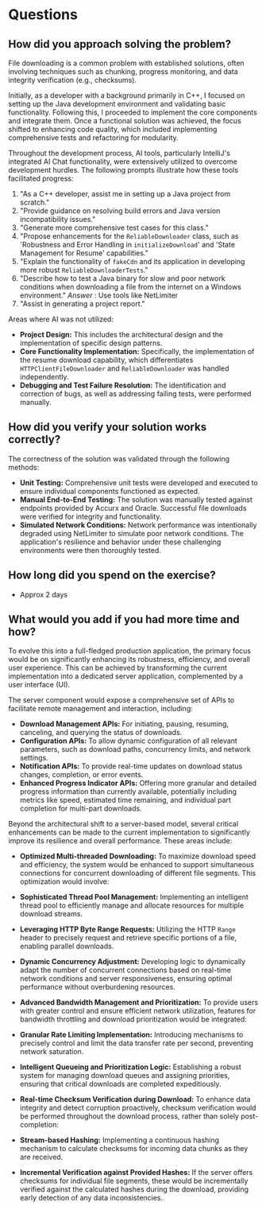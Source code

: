 # Questions

## How did you approach solving the problem?
File downloading is a common problem with established solutions, often involving techniques such as chunking, progress monitoring, and data integrity verification (e.g., checksums).

Initially, as a developer with a background primarily in C++, I focused on setting up the Java development environment and validating basic functionality. Following this, I proceeded to implement the core components and integrate them. Once a functional solution was achieved, the focus shifted to enhancing code quality, which included implementing comprehensive tests and refactoring for modularity.

Throughout the development process, AI tools, particularly IntelliJ's integrated AI Chat functionality, were extensively utilized to overcome development hurdles. The following prompts illustrate how these tools facilitated progress:

1.  "As a C++ developer, assist me in setting up a Java project from scratch."
2.  "Provide guidance on resolving build errors and Java version incompatibility issues."
3.  "Generate more comprehensive test cases for this class."
4.  "Propose enhancements for the `ReliableDownloader` class, such as 'Robustness and Error Handling in `initializeDownload`' and 'State Management for Resume' capabilities."
5.  "Explain the functionality of `fakeCdn` and its application in developing more robust `ReliableDownloaderTests`."
6.  "Describe how to test a Java binary for slow and poor network conditions when downloading a file from the internet on a Windows environment."
   *Answer* : Use tools like NetLimiter
7.  "Assist in generating a project report."


Areas where AI was not utilized:

*   **Project Design:** This includes the architectural design and the implementation of specific design patterns.
*   **Core Functionality Implementation:** Specifically, the implementation of the resume download capability, which differentiates `HTTPClientFileDownloader` and `ReliableDownloader` was handled independently.
*   **Debugging and Test Failure Resolution:** The identification and correction of bugs, as well as addressing failing tests, were performed manually.

## How did you verify your solution works correctly?
The correctness of the solution was validated through the following methods:
*   **Unit Testing:** Comprehensive unit tests were developed and executed to ensure individual components functioned as expected.
*   **Manual End-to-End Testing:** The solution was manually tested against endpoints provided by Accurx and Oracle. Successful file downloads were verified for integrity and functionality.
*   **Simulated Network Conditions:** Network performance was intentionally degraded using NetLimiter to simulate poor network conditions. The application's resilience and behavior under these challenging environments were then thoroughly tested.

## How long did you spend on the exercise?
- Approx 2 days

## What would you add if you had more time and how?
To evolve this into a full-fledged production application, the primary focus would be on significantly enhancing its robustness, efficiency, and overall user experience. This can be achieved by transforming the current implementation into a dedicated server application, complemented by a user interface (UI).

The server component would expose a comprehensive set of APIs to facilitate remote management and interaction, including:

*   **Download Management APIs:** For initiating, pausing, resuming, canceling, and querying the status of downloads.
*   **Configuration APIs:** To allow dynamic configuration of all relevant parameters, such as download paths, concurrency limits, and network settings.
*   **Notification APIs:** To provide real-time updates on download status changes, completion, or error events.
*   **Enhanced Progress Indicator APIs:** Offering more granular and detailed progress information than currently available, potentially including metrics like speed, estimated time remaining, and individual part completion for multi-part downloads.

Beyond the architectural shift to a server-based model, several critical enhancements can be made to the current implementation to significantly improve its resilience and overall performance. These areas include:

*   **Optimized Multi-threaded Downloading:** To maximize download speed and efficiency, the system would be enhanced to support simultaneous connections for concurrent downloading of different file segments. This optimization would involve:
   *   **Sophisticated Thread Pool Management:** Implementing an intelligent thread pool to efficiently manage and allocate resources for multiple download streams.
   *   **Leveraging HTTP Byte Range Requests:** Utilizing the HTTP `Range` header to precisely request and retrieve specific portions of a file, enabling parallel downloads.
   *   **Dynamic Concurrency Adjustment:** Developing logic to dynamically adapt the number of concurrent connections based on real-time network conditions and server responsiveness, ensuring optimal performance without overburdening resources.

*   **Advanced Bandwidth Management and Prioritization:** To provide users with greater control and ensure efficient network utilization, features for bandwidth throttling and download prioritization would be integrated:
   *   **Granular Rate Limiting Implementation:** Introducing mechanisms to precisely control and limit the data transfer rate per second, preventing network saturation.
   *   **Intelligent Queueing and Prioritization Logic:** Establishing a robust system for managing download queues and assigning priorities, ensuring that critical downloads are completed expeditiously.

*   **Real-time Checksum Verification during Download:** To enhance data integrity and detect corruption proactively, checksum verification would be performed throughout the download process, rather than solely post-completion:
   *   **Stream-based Hashing:** Implementing a continuous hashing mechanism to calculate checksums for incoming data chunks as they are received.
   *   **Incremental Verification against Provided Hashes:** If the server offers checksums for individual file segments, these would be incrementally verified against the calculated hashes during the download, providing early detection of any data inconsistencies.